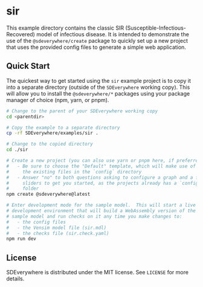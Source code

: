 # sir

This example directory contains the classic SIR (Susceptible-Infectious-Recovered) model of
infectious disease.
It is intended to demonstrate the use of the `@sdeverywhere/create` package to quickly
set up a new project that uses the provided config files to generate a simple web application.

## Quick Start

The quickest way to get started using the `sir` example project is to copy
it into a separate directory (outside of the `SDEverywhere` working copy).
This will allow you to install the `@sdeverywhere/*` packages using your
package manager of choice (npm, yarn, or pnpm).

```sh
# Change to the parent of your SDEverywhere working copy
cd <parentdir>

# Copy the example to a separate directory
cp -rf SDEverywhere/examples/sir .

# Change to the copied directory
cd ./sir

# Create a new project (you can also use yarn or pnpm here, if preferred).
#   - Be sure to choose the "Default" template, which will make use of 
#     the existing files in the `config` directory
#   - Answer "no" to both questions asking to configure a graph and a few
#     sliders to get you started, as the projects already has a `config`
#     folder
npm create @sdeverywhere@latest

# Enter development mode for the sample model.  This will start a live
# development environment that will build a WebAssembly version of the
# sample model and run checks on it any time you make changes to:
#   - the config files
#   - the Vensim model file (sir.mdl)
#   - the checks file (sir.check.yaml)
npm run dev
```

## License

SDEverywhere is distributed under the MIT license. See `LICENSE` for more details.

